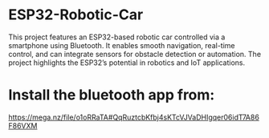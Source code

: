 # ESP32-Robotic-Car
This project features an ESP32-based robotic car controlled via a smartphone using Bluetooth. It enables smooth navigation, real-time control, and can integrate sensors for obstacle detection or automation. The project highlights the ESP32’s potential in robotics and IoT applications.

# Install the bluetooth app from:
https://mega.nz/file/o1oRRaTA#QqRuztcbKfbj4sKTcVJVaDHIgqer06idT7A86F86VXM


